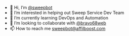 - 👋 Hi, I’m [@sweepbot](https://github.com/sweepbot)
- 👀 I’m interested in helping out Sweep Service Dev Team
- 🌱 I’m currently learning DevOps and Automation
- 💞️ I’m looking to collaborate with [@bravo68web](https://github.com/bravo68web)
- 📫 How to reach me sweepbot@affilboost.com

